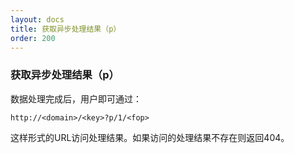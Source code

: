 ```yaml
---
layout: docs
title: 获取异步处理结果（p）
order: 200
---
```


<a name="pfop-download"></a>
### 获取异步处理结果（p）

数据处理完成后，用户即可通过：

```
http://<domain>/<key>?p/1/<fop>
```

这样形式的URL访问处理结果。如果访问的处理结果不存在则返回404。  
